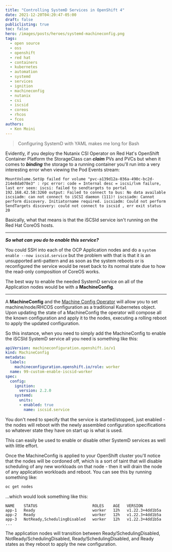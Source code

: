 ```yaml
---
title: "Controlling SystemD Services in OpenShift 4"
date: 2021-12-20T04:20:47-05:00
draft: false
publiclisting: true
toc: false
hero: /images/posts/heroes/systemd-machineconfig.png
tags:
  - open source
  - oss
  - openshift
  - red hat
  - containers
  - kubernetes
  - automation
  - systemd
  - services
  - ignition
  - machineconfig
  - nutanix
  - csi
  - iscsid
  - coreos
  - rhcos
  - fcos
authors:
  - Ken Moini
---
```


> Configuring SystemD with YAML makes me long for Bash

Evidently, if you deploy the Nutanix CSI Operator on Red Hat's OpenShift Container Platform the StorageClass can ***claim*** PVs and PVCs but when it comes to ***binding*** the storage to a running container you'll run into a very interesting error when viewing the Pod Events stream:

```text
MountVolume.SetUp failed for volume "pvc-a139d12a-036a-490c-bc2d-214e8da078e3" : rpc error: code = Internal desc = iscsi/lvm failure, last err seen: iscsi: failed to sendtargets to portal 192.168.42.58:3260 output: Failed to connect to bus: No data available iscsiadm: can not connect to iSCSI daemon (111)! iscsiadm: Cannot perform discovery. Initiatorname required. iscsiadm: Could not perform SendTargets discovery: could not connect to iscsid , err exit status 20
```

Basically, what that means is that the iSCSId service isn't running on the Red Hat CoreOS hosts.

---

***So what can you do to enable this service?***

You could SSH into each of the OCP Application nodes and do a `system enable --now iscsid.service` but the problem with that is that it is an unsupported anti-pattern and as soon as the system reboots or is reconfigured the service would be reset back to its normal state due to how the read-only composition of CoreOS works.

The best way to enable the needed SystemD service on all of the Application nodes would be with a **MachineConfig**.

---

A **MachineConfig** and the [Machine Config Operator](https://docs.openshift.com/container-platform/4.9/post_installation_configuration/machine-configuration-tasks.html) will allow you to set machine/node/RHCOS configuration as a traditional Kubernetes object.  Upon updating the state of a MachineConfig the operator will compose all the known configuration and apply it to the nodes, executing a rolling reboot to apply the updated configuration.

So this instance, when you need to simply add the MachineConfig to enable the iSCSId SystemD service all you need is something like this:

```yaml
apiVersion: machineconfiguration.openshift.io/v1
kind: MachineConfig
metadata:
  labels:
    machineconfiguration.openshift.io/role: worker
  name: 99-custom-enable-iscsid-worker
spec:
  config:
    ignition:
      version: 2.2.0
    systemd:
      units:
      - enabled: true
        name: iscsid.service
```

You don't need to specify that the service is started/stopped, just enabled - the nodes will reboot with the newly assembled configuration specifications so whatever state they have on start up is what is used.

This can easily be used to enable or disable other SystemD services as well with little effort.

Once the MachineConfig is applied to your OpenShift cluster you'll notice that the nodes will be cordoned off, which is a sort of taint that will disable scheduling of any new workloads on that node - then it will drain the node of any application workloads and reboot.  You can see this by running something like:

```bash
oc get nodes
```

...which would look something like this:

```text
NAME    STATUS                        ROLES    AGE   VERSION
app-1   Ready                         worker   12h   v1.22.3+4dd1b5a
app-2   Ready                         worker   12h   v1.22.3+4dd1b5a
app-3   NotReady,SchedulingDisabled   worker   12h   v1.22.3+4dd1b5a
...
```

The application nodes will transition between Ready/SchedulingDisabled, NotReady/SchedulingDisabled, Ready/SchedulingDisabled, and Ready states as they reboot to apply the new configuration.